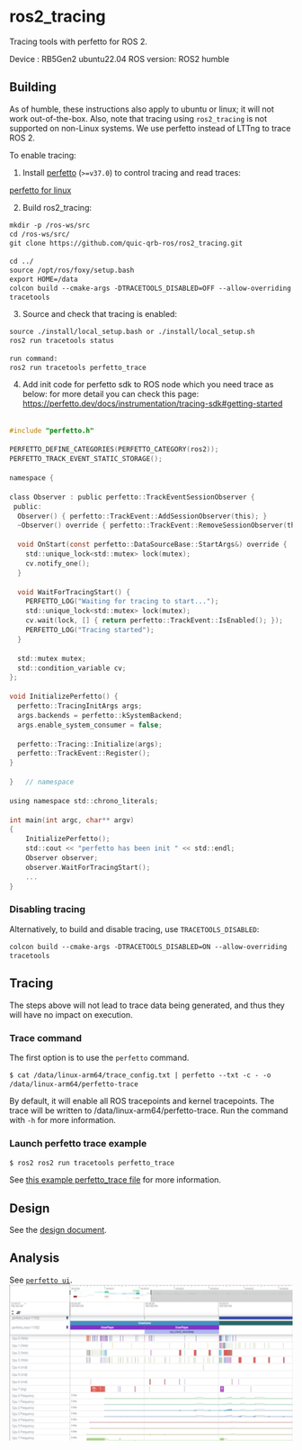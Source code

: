 # ros2_tracing

Tracing tools with perfetto for ROS 2.

Device : RB5Gen2 ubuntu22.04
ROS version: ROS2 humble

## Building

As of humble, these instructions also apply to ubuntu or linux; it will not work out-of-the-box. Also, note that tracing using `ros2_tracing` is not supported on non-Linux systems.
We use perfetto instead of LTTng to trace ROS 2.

To enable tracing:

1. Install [perfetto](https://github.com/google/perfetto/releases) (`>=v37.0`) to control tracing and read traces:

[perfetto for linux](./perfetto_tools/perfetto_for_linux.md)

2. Build ros2_tracing:
```
mkdir -p /ros-ws/src
cd /ros-ws/src/
git clone https://github.com/quic-qrb-ros/ros2_tracing.git

cd ../
source /opt/ros/foxy/setup.bash
export HOME=/data
colcon build --cmake-args -DTRACETOOLS_DISABLED=OFF --allow-overriding tracetools
```
3. Source and check that tracing is enabled:
```
source ./install/local_setup.bash or ./install/local_setup.sh
ros2 run tracetools status

run command:
ros2 run tracetools perfetto_trace
```
4. Add init code for perfetto sdk to ROS node which you need trace as below:
for more detail you can check this page: https://perfetto.dev/docs/instrumentation/tracing-sdk#getting-started
```c

#include "perfetto.h"

PERFETTO_DEFINE_CATEGORIES(PERFETTO_CATEGORY(ros2));
PERFETTO_TRACK_EVENT_STATIC_STORAGE();

namespace {

class Observer : public perfetto::TrackEventSessionObserver {
 public:
  Observer() { perfetto::TrackEvent::AddSessionObserver(this); }
  ~Observer() override { perfetto::TrackEvent::RemoveSessionObserver(this); }

  void OnStart(const perfetto::DataSourceBase::StartArgs&) override {
    std::unique_lock<std::mutex> lock(mutex);
    cv.notify_one();
  }

  void WaitForTracingStart() {
    PERFETTO_LOG("Waiting for tracing to start...");
    std::unique_lock<std::mutex> lock(mutex);
    cv.wait(lock, [] { return perfetto::TrackEvent::IsEnabled(); });
    PERFETTO_LOG("Tracing started");
  }

  std::mutex mutex;
  std::condition_variable cv;
};

void InitializePerfetto() {
  perfetto::TracingInitArgs args;
  args.backends = perfetto::kSystemBackend;
  args.enable_system_consumer = false;

  perfetto::Tracing::Initialize(args);
  perfetto::TrackEvent::Register();
}

}   // namespace

using namespace std::chrono_literals;

int main(int argc, char** argv)
{
    InitializePerfetto();
    std::cout << "perfetto has been init " << std::endl;
    Observer observer;
    observer.WaitForTracingStart();
    ...
}
```

### Disabling tracing

Alternatively, to build and disable tracing, use `TRACETOOLS_DISABLED`:

```
colcon build --cmake-args -DTRACETOOLS_DISABLED=ON --allow-overriding tracetools
```

## Tracing

The steps above will not lead to trace data being generated, and thus they will have no impact on execution. 
### Trace command

The first option is to use the `perfetto` command.

```
$ cat /data/linux-arm64/trace_config.txt | perfetto --txt -c - -o /data/linux-arm64/perfetto-trace
```

By default, it will enable all ROS tracepoints and kernel tracepoints. The trace will be written to /data/linux-arm64/perfetto-trace. Run the command with `-h` for more information.

### Launch perfetto trace example
```
$ ros2 ros2 run tracetools perfetto_trace
```

See [this example perfetto_trace file](./tracetools/src/perfetto_trace.cpp) for more information.

## Design

See the [design document](./doc/design_ros_2.md).

## Analysis

See [`perfetto ui`](https://ui.perfetto.dev/).
![](doc/img/perfetto_trace_example.png)
